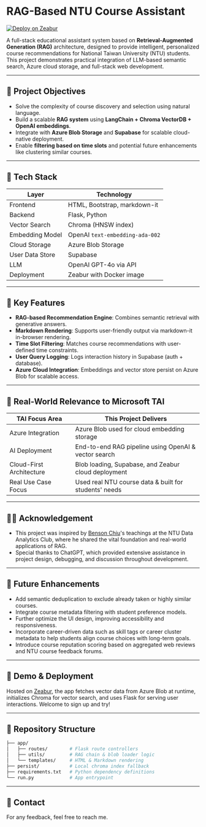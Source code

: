 # RAG-Based NTU Course Assistant

[![Deploy on Zeabur](https://zeabur.com/button.svg)](https://rag-course-ai.zeabur.app/)

A full-stack educational assistant system based on **Retrieval-Augmented Generation (RAG)** architecture, designed to provide intelligent, personalized course recommendations for National Taiwan University (NTU) students. This project demonstrates practical integration of LLM-based semantic search, Azure cloud storage, and full-stack web development.

---

## 🎯 Project Objectives

- Solve the complexity of course discovery and selection using natural language.
- Build a scalable **RAG system** using **LangChain + Chroma VectorDB + OpenAI embeddings**.
- Integrate with **Azure Blob Storage** and **Supabase** for scalable cloud-native deployment.
- Enable **filtering based on time slots** and potential future enhancements like clustering similar courses.

---

## 🧠 Tech Stack

| Layer            | Technology                     |
|------------------|---------------------------------|
| Frontend         | HTML, Bootstrap, markdown-it   |
| Backend          | Flask, Python                   |
| Vector Search    | Chroma (HNSW index)             |
| Embedding Model  | OpenAI `text-embedding-ada-002` |
| Cloud Storage    | Azure Blob Storage              |
| User Data Store  | Supabase                        |
| LLM              | OpenAI GPT-4o via API           |
| Deployment       | Zeabur with Docker image        |

---

## 🌟 Key Features

- **RAG-based Recommendation Engine**: Combines semantic retrieval with generative answers.
- **Markdown Rendering**: Supports user-friendly output via markdown-it in-browser rendering.
- **Time Slot Filtering**: Matches course recommendations with user-defined time constraints.
- **User Query Logging**: Logs interaction history in Supabase (auth + database).
- **Azure Cloud Integration**: Embeddings and vector store persist on Azure Blob for scalable access.

---

## 🧭 Real-World Relevance to Microsoft TAI

| TAI Focus Area             | This Project Delivers                                   |
|----------------------------|----------------------------------------------------------|
| Azure Integration          | Azure Blob used for cloud embedding storage             |
| AI Deployment              | End-to-end RAG pipeline using OpenAI & vector search    |
| Cloud-First Architecture   | Blob loading, Supabase, and Zeabur cloud deployment     |
| Real Use Case Focus        | Used real NTU course data & built for students' needs   |

---

## 🧑‍🏫 Acknowledgement

- This project was inspired by [Benson Chiu](https://github.com/imbensonchiu)'s teachings at the NTU Data Analytics Club, where he shared the vital foundation and real-world applications of RAG.
- Special thanks to ChatGPT, which provided extensive assistance in project design, debugging, and discussion throughout development.

---

## 🔭 Future Enhancements

- Add semantic deduplication to exclude already taken or highly similar courses.
- Integrate course metadata filtering with student preference models.
- Further optimize the UI design, improving accessibility and responsiveness.
- Incorporate career-driven data such as skill tags or career cluster metadata to help students align course choices with long-term goals.
- Introduce course reputation scoring based on aggregated web reviews and NTU course feedback forums.

---

## 🚀 Demo & Deployment

Hosted on [Zeabur](https://rag-course-ai.zeabur.app/), the app fetches vector data from Azure Blob at runtime, initializes Chroma for vector search, and uses Flask for serving user interactions.
Welcome to sign up and try!

---

## 📂 Repository Structure

```bash
├── app/
│   ├── routes/        # Flask route controllers
│   ├── utils/         # RAG chain & blob loader logic
│   └── templates/     # HTML & Markdown rendering
├── persist/           # Local chroma index fallback
├── requirements.txt   # Python dependency definitions
└── run.py             # App entrypoint
```

---

## 💬 Contact

For any feedback, feel free to reach me.
